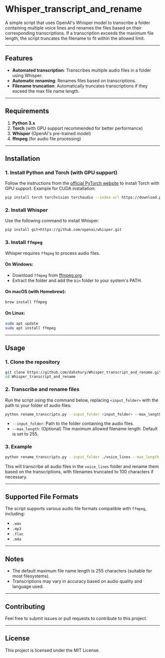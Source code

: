 # Whisper_transcript_and_rename

A simple script that uses OpenAI's Whisper model to transcribe a folder containing multiple voice lines and renames the files based on their corresponding transcriptions. If a transcription exceeds the maximum file length, the script truncates the filename to fit within the allowed limit.

---

## Features
- **Automated transcription**: Transcribes multiple audio files in a folder using Whisper.
- **Automatic renaming**: Renames files based on transcriptions.
- **Filename truncation**: Automatically truncates transcriptions if they exceed the max file name length.

---

## Requirements

1. **Python 3.x**
2. **Torch** (with GPU support recommended for better performance)
3. **Whisper** (OpenAI's pre-trained model)
4. **ffmpeg** (for audio file processing)

---

## Installation

### 1. Install Python and Torch (with GPU support)
Follow the instructions from the [official PyTorch website](https://pytorch.org/get-started/locally/) to install Torch with GPU support. Example for CUDA installation:

```bash
pip install torch torchvision torchaudio --index-url https://download.pytorch.org/whl/cu117
```

### 2. Install Whisper
Use the following command to install Whisper:

```bash
pip install git+https://github.com/openai/whisper.git
```

### 3. Install `ffmpeg`
Whisper requires `ffmpeg` to process audio files.

#### On Windows:
- Download `ffmpeg` from [ffmpeg.org](https://ffmpeg.org/download.html).
- Extract the folder and add the `bin` folder to your system's PATH. 

#### On macOS (with Homebrew):
```bash
brew install ffmpeg
```

#### On Linux:
```bash
sudo apt update
sudo apt install ffmpeg
```

---

## Usage

### 1. Clone the repository

```bash
git clone https://github.com/dahshury/Whisper_transcript_and_rename.git
cd Whisper_transcript_and_rename
```

### 2. Transcribe and rename files

Run the script using the command below, replacing `<input_folder>` with the path to your folder of audio files:

```bash
python rename_transcripts.py --input_folder <input_folder> --max_length 255
```

- `--input_folder`: Path to the folder containing the audio files.
- `--max_length`: (Optional) The maximum allowed filename length. Default is set to 255.

### 3. Example

```bash
python rename_transcripts.py --input_folder ./voice_lines --max_length 100
```

This will transcribe all audio files in the `voice_lines` folder and rename them based on the transcriptions, with filenames truncated to 100 characters if necessary.

---

## Supported File Formats

The script supports various audio file formats compatible with `ffmpeg`, including:
- `.wav`
- `.mp3`
- `.flac`
- `.m4a`

---

## Notes

- The default maximum file name length is 255 characters (suitable for most filesystems).
- Transcriptions may vary in accuracy based on audio quality and language used.

---

## Contributing

Feel free to submit issues or pull requests to contribute to this project.

---

## License

This project is licensed under the MIT License.
```
